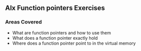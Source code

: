 ## Alx Function pointers  Exercises

### Areas Covered

- What are function pointers and how to use them
- What does a function pointer exactly hold
- Where does a function pointer point to in the virtual memory

